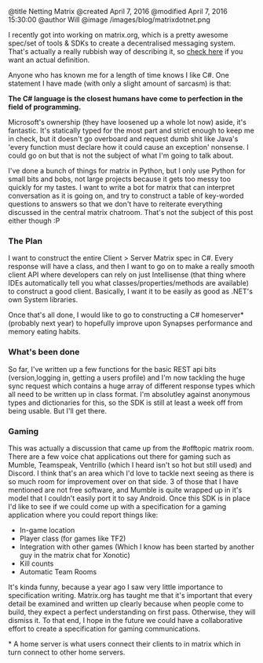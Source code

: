@title Netting Matrix
@created April 7, 2016
@modified April 7, 2016 15:30:00
@author Will
@image /images/blog/matrixdotnet.png

I recently got into working on matrix.org, which is a pretty awesome spec/set of tools & SDKs to create a decentralised messaging system. That's actually a really rubbish way of describing it, so [check here](http://matrix.org/docs/guides/faq.html#what-is-matrix) if you want an actual definition.

Anyone who has known me for a length of time knows I like C#. One statement I have made (with only a slight amount of sarcasm) is that:

**The C# language is the closest humans have come to perfection in the field of programming.**

Microsoft's ownership (they have loosened up a whole lot now) aside, it's fantastic. It's statically typed for the most part and strict enough to keep me in check, but it doesn't go overboard and request dumb shit like Java's 'every function must declare how it could cause an exception' nonsense. I could go on but that is not the subject of what I'm going to talk about.

I've done a bunch of things for matrix in Python, but I only use Python for small bits and bobs, not large projects because it gets too messy too quickly for my tastes. I want to write a bot for matrix that can interpret conversation as it is going on, and try to construct a table of key-worded questions to answers so that we don't have to reiterate everything discussed in the central matrix chatroom. That's not the subject of this post either though :P

### The Plan

I want to construct the entire Client > Server Matrix spec in C#. Every response will have a class, and then I want to go on to make a really smooth client API where developers can rely on just Intellisense (that thing where IDEs automatically tell you what classes/properties/methods are available) to construct a good client. Basically, I want it to be easily as good as .NET's own System libraries.

Once that's all done, I would like to go to constructing a C# homeserver*  (probably next year) to hopefully improve upon Synapses performance and memory eating habits.

### What's been done

So far, I've written up a few functions for the basic REST api bits (version,logging in, getting a users profile) and I'm now tackling the huge sync request which contains a huge array of different response types which all need to be written up in class format. I'm absolutley against anonymous types and dictionaries for this, so the SDK is still at least a week off from being usable. But I'll get there.

### Gaming

This was actually a discussion that came up from the #offtopic matrix room. There are a few voice chat applications out there for gaming such as Mumble, Teamspeak, Ventrillo (which I heard isn't so hot but still used) and Discord. I think that's an area which I'd love to tackle next seeing as there is so much room for improvement over on that side. 3 of those that I have mentioned are not free software, and Mumble is quite wrapped up in it's model that I couldn't easily port it to say Android. Once this SDK is in place I'd like to see if we could come up with a specification for a gaming application where you could report things like:

 * In-game location
 * Player class (for games like TF2)
 * Integration with other games (Which I know has been started by another guy in the matrix chat for Xonotic)
 * Kill counts
 * Automatic Team Rooms

It's kinda funny, because a year ago I saw very little importance to specification writing. Matrix.org has taught me that it's important that every detail be examined and written up clearly because when people come to build, they expect a perfect understanding on first pass. Otherwise, they will dismiss it. To that end, I hope in the future we could have a collaborative effort to create a specification for gaming communications.

\* A home server is what users connect their clients to in matrix which in turn connect to other home servers.
